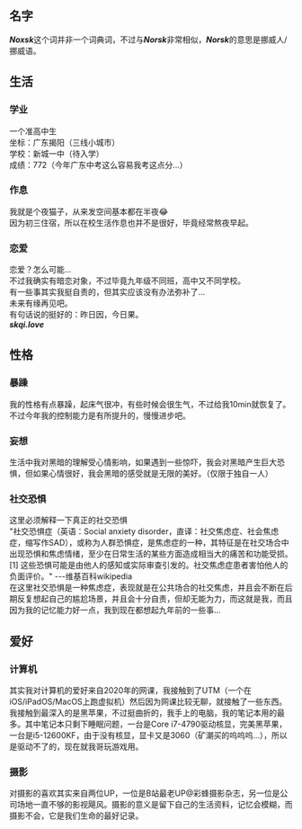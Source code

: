 ## 名字
***Noxsk***这个词并非一个词典词，不过与***Norsk***非常相似，***Norsk***的意思是挪威人/挪威语。  
## 生活
### 学业
一个准高中生  
坐标：广东揭阳（三线小城市）  
学校：新城一中（待入学）  
成绩：772（今年广东中考这么容易我考这点分...）  
### 作息
我就是个夜猫子，从来发空间基本都在半夜😂  
因为初三住宿，所以在校生活作息也并不是很好，毕竟经常熬夜早起。  
### 恋爱
恋爱？怎么可能...  
不过我确实有暗恋对象，不过毕竟九年级不同班，高中又不同学校。  
有一些事其实我挺自责的，但其实应该没有办法弥补了...  
未来有缘再见吧。  
有句话说的挺好的：昨日因，今日果。  
***skqi.love*** 
## 性格
### 暴躁
我的性格有点暴躁，起床气很冲，有些时候会很生气，不过给我10min就恢复了。
不过今年我的控制能力是有所提升的，慢慢进步吧。
### 妄想
生活中我对黑暗的理解受心情影响，如果遇到一些惊吓，我会对黑暗产生巨大恐惧，但如果心情很好，我会黑暗的感受就是无限的美好。（仅限于独自一人）
### 社交恐惧
这里必须解释一下真正的社交恐惧  
"社交恐惧症（英语：Social anxiety disorder，直译：社交焦虑症、社会焦虑症，缩写作SAD），或称为人群恐惧症，是焦虑症的一种，其特征是在社交场合中出现恐惧和焦虑情绪，至少在日常生活的某些方面造成相当大的痛苦和功能受损。[1] 这些恐惧可能是由他人的感知或实际审查引发的。社交焦虑症患者害怕他人的负面评价。"  ---维基百科wikipedia  
在这里社交恐惧是一种焦虑症，表现就是在公共场合的社交焦虑，并且会不断在后期反复想起自己的尴尬场景，并且会十分自责，但却无能为力，而这就是我，而且因为我的记忆能力好一点，我到现在都想起九年前的一些事...
## 爱好
### 计算机
其实我对计算机的爱好来自2020年的网课，我接触到了UTM（一个在iOS/iPadOS/MacOS上跑虚拟机）然后因为网课比较无聊，就接触了一些东西。  
我接触到最深入的是黑苹果，不过挺曲折的，我手上的电脑，我的笔记本用的最多。其中笔记本只剩下睡眠问题，一台是Core i7-4790驱动核显，完美黑苹果，一台是i5-12600KF，由于没有核显，显卡又是3060（矿潮买的呜呜呜...），所以是驱动不了的，现在就我哥玩游戏用。
### 摄影
对摄影的喜欢其实来自两位UP，一位是B站最老UP@彩蜂摄影杂志，另一位是公司场地一直不够的影视飓风。摄影的意义是留下自己的生活资料，记忆会模糊，而摄影不会，它是我们生命的最好记录。
